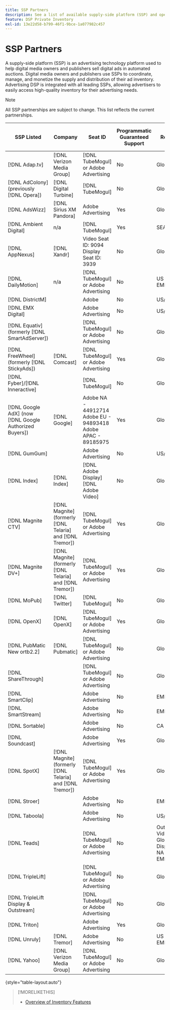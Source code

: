 ```yaml
---
title: SSP Partners
description: See a list of available supply-side platform (SSP) and open exchange partners.
feature: DSP Private Inventory
exl-id: 13e22d58-b799-46f1-9bce-1a077982c457
---
```

# SSP Partners

A supply-side platform (SSP) is an advertising technology platform used to help digital media owners and publishers sell digital ads in automated auctions. Digital media owners and publishers use SSPs to coordinate, manage, and monetize the supply and distribution of their ad inventory. Advertising DSP is integrated with all leading SSPs, allowing advertisers to easily access high-quality inventory for their advertising needs.

>[!NOTE]
>
>All SSP partnerships are subject to change. This list reflects the current partnerships.

|SSP Listed|Company|Seat ID|Programmatic Guaranteed Support|Region|Supported Currency|Video Desktop|Video Mobile|Video CTV|Display Desktop|Display Mobile|Native Display|Audio Desktop & Mobile|
|--- |--- |--- |--- |--- |--- |--- |--- |--- |--- |--- |--- |--- |
|[!DNL Adap.tv]|[!DNL Verizon Media Group]|[!DNL TubeMogul] or Adobe Advertising|No|Global|USD|X|X|X|||||
|[!DNL AdColony] (previously [!DNL Opera])|[!DNL Digital Turbine]|[!DNL TubeMogul]|No|Global|USD||x||x|x|||
|[!DNL AdsWizz]|[!DNL Sirius XM Pandora]|Adobe Advertising|Yes|Global|USD, EUR, GBP|||||||x|
|[!DNL Ambient Digital]|n/a|[!DNL TubeMogul]|Yes|SEA|USD||x||x|||x|
|[!DNL AppNexus]|[!DNL Xandr]|Video Seat ID: 9094<br>Display Seat ID: 3939|No|Global|USD|x|x|x|x|x|||
|[!DNL DailyMotion]|n/a|[!DNL TubeMogul] or Adobe Advertising|No|US + EMEA|USD, EUR|x|x|x|||||
|[!DNL DistrictM]||Adobe|No|US/CA|USD||||x|x|||
|[!DNL EMX Digital]||Adobe Advertising|No|US/CA|USD|x|x|x|||||
|[!DNL Equativ] (formerly [!DNL SmartAdServer])||[!DNL TubeMogul] or Adobe Advertising|No|Global|USD, EUR|x|x||x|x|||
|[!DNL FreeWheel] (formerly [!DNL StickyAds])|[!DNL Comcast]|[!DNL TubeMogul] or Adobe Advertising|Yes|Global|USD, EUR, AUD, GBP|x|x|x|||||
|[!DNL Fyber]/[!DNL Inneractive]||[!DNL TubeMogul]|No|Global|USD|x|x||||||
|[!DNL Google AdX] (now [!DNL Google Authorized Buyers])|[!DNL Google]|Adobe NA - 44912714<br>Adobe EU - 94893418<br>Adobe APAC - 89185975|Yes|Global|USD, BRL|x|x|x|x|x||x|
|[!DNL GumGum]||Adobe Advertising |No|US/CA|USD|x|x||x|x|||
|[!DNL Index]|[!DNL Index]|[!DNL Adobe Display]<br>[!DNL Adobe Video]|No|Global|USD|x|x|x|x|x| | |
|[!DNL Magnite CTV]|[!DNL Magnite] (formerly [!DNL Telaria] and [!DNL Tremor])|[!DNL TubeMogul] or Adobe Advertising|Yes|Global|AUD, USD|x|x|x|||||
|[!DNL Magnite DV+]|[!DNL Magnite] (formerly [!DNL Telaria] and [!DNL Tremor])|[!DNL TubeMogul] or Adobe Advertising|Yes|Global|USD|x|x|x|x|x||x|
|[!DNL MoPub]|[!DNL Twitter]|[!DNL TubeMogul]|No|Global|USD||x||||||
|[!DNL OpenX]|[!DNL OpenX]|[!DNL TubeMogul] or Adobe Advertising|Yes|Global|USD|x|||x|x|||
|[!DNL PubMatic New ortb2.2]|[!DNL Pubmatic]|[!DNL TubeMogul] or Adobe Advertising|No|Global|USD|x|x|x|x|x|||
|[!DNL ShareThrough]||[!DNL TubeMogul] or Adobe Advertising|No|Global|USD|x|x||x|x|x||
|[!DNL SmartClip]||Adobe Advertising|No|EMEA|All Currencies|x|x|x|x|x|||
|[!DNL SmartStream]||Adobe Advertising|No|EMEA|EUR, USD|x|x||||||
|[!DNL Sortable]||Adobe Advertising|No|CA|USD||||x|x|||
|[!DNL Soundcast]||Adobe Advertising|Yes|Global|EUR, USD|||||||x|
|[!DNL SpotX]|[!DNL Magnite] (formerly [!DNL Telaria] and [!DNL Tremor])|[!DNL TubeMogul] or Adobe Advertising|Yes|Global|USD|x|x|x|||||
|[!DNL Stroer]||Adobe Advertising|No|EMEA|USD|x|x||x|x|||
|[!DNL Taboola]||Adobe Advertising|No|US/CA|USD|x|x||||||
|[!DNL Teads]||[!DNL TubeMogul] or Adobe Advertising|No|Outstream Video = Global<br>Display = NA + EMEA|USD|x|x||x|x|||
|[!DNL TripleLift]||[!DNL TubeMogul] or Adobe Advertising|No|Global|USD||||||x||
|[!DNL TripleLift Display & Outstream]||[!DNL TubeMogul] or Adobe Advertising|No|Global|USD|x|x||x|x|||
|[!DNL Triton]||Adobe Advertising|Yes|Global|USD|||||||x|
|[!DNL Unruly]|[!DNL Tremor]|Adobe Advertising|No|US + EMEA|USD|x|x||||||
|[!DNL Yahoo]|[!DNL Verizon Media Group]|[!DNL TubeMogul] or Adobe Advertising|No|Global|USD||||x|x|||

{style="table-layout:auto"}

>[!MORELIKETHIS]
>
>* [Overview of Inventory Features](inventory-overview.md)
